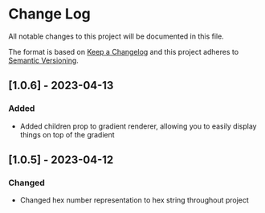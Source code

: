 # Change Log
All notable changes to this project will be documented in this file.
 
The format is based on [Keep a Changelog](http://keepachangelog.com/)
and this project adheres to [Semantic Versioning](http://semver.org/).

## [1.0.6] - 2023-04-13

### Added

- Added children prop to gradient renderer, allowing you to easily display things on top of the gradient

## [1.0.5] - 2023-04-12
 
### Changed
  
- Changed hex number representation to hex string throughout project